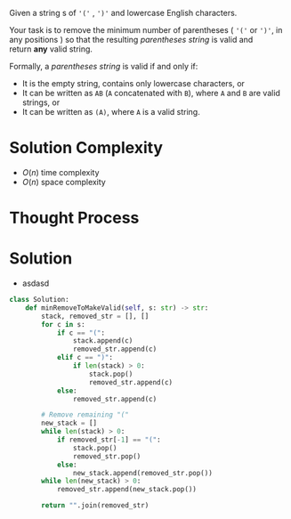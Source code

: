 Given a string s of `'('` , `')'` and lowercase English characters.

Your task is to remove the minimum number of parentheses ( `'('` or `')'`, in any positions ) so that the resulting _parentheses string_ is valid and return **any** valid string.

Formally, a _parentheses string_ is valid if and only if:

- It is the empty string, contains only lowercase characters, or
- It can be written as `AB` (`A` concatenated with `B`), where `A` and `B` are valid strings, or
- It can be written as `(A)`, where `A` is a valid string.
# Solution Complexity
- $O(n)$ time complexity
- $O(n)$ space complexity
# Thought Process
# Solution
- asdasd
```Python
class Solution:
	def minRemoveToMakeValid(self, s: str) -> str:
		stack, removed_str = [], []
		for c in s:
			if c == "(":
				stack.append(c)
				removed_str.append(c)
			elif c == ")":
				if len(stack) > 0:
					stack.pop()
					removed_str.append(c)
			else:
				removed_str.append(c)

		# Remove remaining "("
		new_stack = []
		while len(stack) > 0:
			if removed_str[-1] == "(":
				stack.pop()
				removed_str.pop()
			else:
				new_stack.append(removed_str.pop())
		while len(new_stack) > 0:
			removed_str.append(new_stack.pop())

		return "".join(removed_str)
```